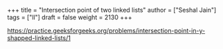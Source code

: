 +++
title = "Intersection point of two linked lists"
author = ["Seshal Jain"]
tags = ["ll"]
draft = false
weight = 2130
+++

<https://practice.geeksforgeeks.org/problems/intersection-point-in-y-shapped-linked-lists/1>
